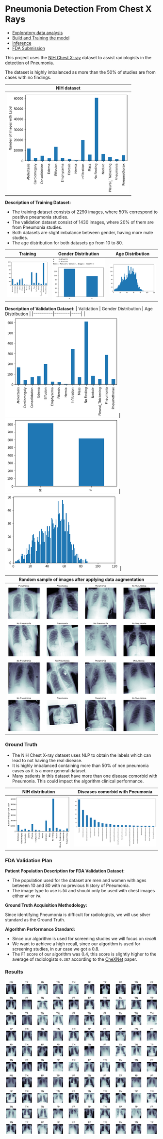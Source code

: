 
# Pneumonia Detection From Chest X Rays

- [Exploratory data analysis](https://github.com/jb-apps/Udacity-Pneumonia-Detection-From-Chest-X-Rays/blob/main/EDA.ipynb)
- [Build and Training the model](https://github.com/jb-apps/Udacity-Pneumonia-Detection-From-Chest-X-Rays/blob/main/Build%20and%20train%20model.ipynb)
- [Inference](https://github.com/jb-apps/Udacity-Pneumonia-Detection-From-Chest-X-Rays/blob/main/Inference.ipynb)
- [FDA Submission](https://github.com/jb-apps/Udacity-Pneumonia-Detection-From-Chest-X-Rays/blob/main/FDA_Submission_Template.md)

This project uses the [NIH Chest X-ray](https://nihcc.app.box.com/v/ChestXray-NIHCC) dataset to assist radiologists in the detection of Pneumonia.

The dataset is highly imbalanced as more than the 50% of studies are from cases with no findings.

| NIH dataset |
|-------|
|![Image](https://github.com/jb-apps/Udacity-Pneumonia-Detection-From-Chest-X-Rays/blob/main/assets/NIH_distribution.png)|

**Description of Training Dataset:** 
- The training dataset consists of 2290 images, where 50% correspond to positive pneumonia studies.
- The validation dataset consist of 1430 images, where 20% of them are from Pneumonia studies.
- Both datasets are slight imbalance between gender, having more male studies.
- The age distribution for both datasets go from 10 to 80.

| Training | Gender Distribution | Age Distribution |
|----------|--------|-----|
|![Image](https://github.com/jb-apps/Udacity-Pneumonia-Detection-From-Chest-X-Rays/blob/main/assets/training_dataset.png)|![Image](https://github.com/jb-apps/Udacity-Pneumonia-Detection-From-Chest-X-Rays/blob/main/assets/training_dataset_gender.png)|![Image](https://github.com/jb-apps/Udacity-Pneumonia-Detection-From-Chest-X-Rays/blob/main/assets/training_age_distribution.png)|

**Description of Validation Dataset:** 
| Validation | Gender Distribution | Age Distribution |
|----------|--------|-----|
|![Image](https://github.com/jb-apps/Udacity-Pneumonia-Detection-From-Chest-X-Rays/blob/main/assets/validation_dataset.png)|![Image](https://github.com/jb-apps/Udacity-Pneumonia-Detection-From-Chest-X-Rays/blob/main/assets/validation_gender_distribution.png)|![Image](https://github.com/jb-apps/Udacity-Pneumonia-Detection-From-Chest-X-Rays/blob/main/assets/validation_age_distribution.png)|

| Random sample of images after applying data augmentation |
| ---- |
|![Image](https://github.com/jb-apps/Udacity-Pneumonia-Detection-From-Chest-X-Rays/blob/main/assets/data_augmentation.png)|

### Ground Truth
- The NIH Chest X-ray dataset uses NLP to obtain the labels which can lead to not having the real disease.
- It is highly imbalanced containing more than 50% of non pneumonia cases as it is a more general dataset.
- Many patients in this dataset have more than one disease comorbid with Pneumonia. This could impact the algorithm clinical performance.

| NIH distribution | Diseases comorbid with Pneumonia |
|------------------|------------------|
|![Image](https://github.com/jb-apps/Udacity-Pneumonia-Detection-From-Chest-X-Rays/blob/main/assets/NIH_distribution.png)|![Image](https://github.com/jb-apps/Udacity-Pneumonia-Detection-From-Chest-X-Rays/blob/main/assets/diseases_comorbid_with_pneumonia.png)|

### FDA Validation Plan

**Patient Population Description for FDA Validation Dataset:**
- The population used for the dataset are men and women with ages between 10 and 80 with no previous history of Pneumonia. 
- The image type to use is `DX` and should only be used with chest images either `AP` or `PA`.

**Ground Truth Acquisition Methodology:**

Since identifying Pneumonia is difficult for radiologists, we will use silver standard as the Ground Truth.

**Algorithm Performance Standard:**
- Since our algorithm is used for screening studies we will focus on *recall*
- We want to achieve a high recall, since our algorithm is used for screening studies, in our case we got a 0.8.
- The F1 score of our algorithm was 0.4, this score is slightly higher to the average of radiologists `0.387`  according to the [CheXNet](https://arxiv.org/pdf/1711.05225.pdf) paper.


### Results

![Image](https://github.com/jb-apps/Udacity-Pneumonia-Detection-From-Chest-X-Rays/blob/main/assets/Testing.png)